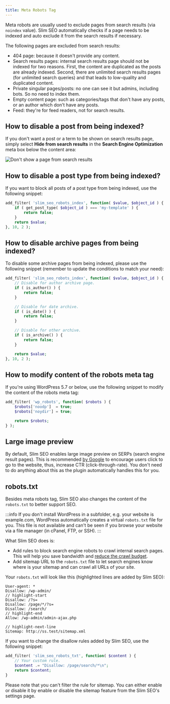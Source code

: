 ```yaml
---
title: Meta Robots Tag
---
```


Meta robots are usually used to exclude pages from search results (via `noindex` value). Slim SEO automatically checks if a page needs to be indexed and auto exclude it from the search results if necessary.

The following pages are excluded from search results:

- 404 page: because it doesn't provide any content.
- Search results pages: internal search results page should not be indexed for two reasons. First, the content are duplicated as the posts are already indexed. Second, there are unlimited search results pages (for unlimited search queries) and that leads to low-quality and duplicated content.
- Private singular pages/posts: no one can see it but admins, including bots. So no need to index them.
- Empty content page: such as categories/tags that don't have any posts, or an author which don't have any posts.
- Feed: they're for feed readers, not for search results.

## How to disable a post from being indexed?

If you don't want a post or a term to be shown on search results page, simply select **Hide from search results** in the **Search Engine Optimization** meta box below the content area:

![Don't show a page from search results](https://i.imgur.com/D0DdbxS.png)

## How to disable a post type from being indexed?

If you want to block all posts of a post type from being indexed, use the following snippet:

```php
add_filter( 'slim_seo_robots_index', function( $value, $object_id ) {
    if ( get_post_type( $object_id ) === 'my-template' ) {
        return false;
    }
    return $value;
}, 10, 2 );
```

## How to disable archive pages from being indexed?

To disable some archive pages from being indexed, please use the following snippet (remember to update the conditions to match your need):

```php
add_filter( 'slim_seo_robots_index', function( $value, $object_id ) {
    // Disable for author archive page.
    if ( is_author() ) {
        return false;
    }

    // Disable for date archive.
    if ( is_date() ) {
        return false;
    }

    // Disable for other archive.
    if ( is_archive() ) {
        return false;
    }

    return $value;
}, 10, 2 );
```

## How to modify content of the robots meta tag

If you're using WordPress 5.7 or below, use the following snippet to modify the content of the robots meta tag:

```php
add_filter( 'wp_robots', function( $robots ) {
    $robots['noodp']  = true;
	$robots['noydir'] = true;

    return $robots;
} );
```

## Large image preview

By default, Slim SEO enables large image preview on SERPs (search engine result pages). This is recommended [by Google](https://developers.google.com/search/blog/2019/09/more-controls-on-search) to encourage users click to go to the website, thus, increase CTR (click-through-rate). You don't need to do anything about this as the plugin automatically handles this for you.

## robots.txt

Besides meta robots tag, Slim SEO also changes the content of the `robots.txt` to better support SEO.

:::info
If you don't install WordPress in a subfolder, e.g. your website is example.com, WordPress automatically creates a virtual `robots.txt` file for you. This file is not available and can't be seen if you browse your website via a file manager (in cPanel, FTP, or SSH).
:::

What Slim SEO does is:

- Add rules to block search engine robots to crawl internal search pages. This will help you save bandwidth and [reduce the crawl budget](https://developers.google.com/search/docs/crawling-indexing/large-site-managing-crawl-budget#hide_urls).
- Add sitemap URL to the `robots.txt` file to let search engines know where is your sitemap and can crawl all URLs of your site.

Your `robots.txt` will look like this (highlighted lines are added by Slim SEO):

```
User-agent: *
Disallow: /wp-admin/
// highlight-start
Disallow: /?s=
Disallow: /page/*/?s=
Disallow: /search/
// highlight-end
Allow: /wp-admin/admin-ajax.php

// highlight-next-line
Sitemap: http://ss.test/sitemap.xml
```

If you want to change the disallow rules added by Slim SEO, use the following snippet:

```php
add_filter( 'slim_seo_robots_txt', function( $content ) {
    // Your custom rule.
    $content .= "Disallow: /page/search/*\n";
    return $content;
}
```

Please note that you can't filter the rule for sitemap. You can either enable or disable it by enable or disable the sitemap feature from the Slim SEO's settings page.